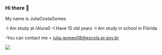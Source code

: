 ### Hi there 👋

My name is JuliaCostaGomes

-I Am study at (Alura0
-I Have 15 old years
-I Am study in school in Flórida

-You can contact me = 
julia.gomes08@escola.pr.gov.br

![](https://tenor.com/pt-BR/view/dance-dance-moves-kid-black-kid-vibe-gif-22169658)
